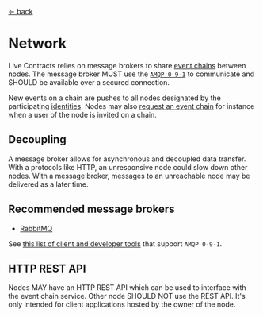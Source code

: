 [← back](./)

# Network

Live Contracts relies on message brokers to share [event chains](01-event-chains/) between nodes. The message broker
MUST use the [`AMQP 0-9-1`](https://www.rabbitmq.com/resources/specs/amqp0-9-1.pdf) to communicate and SHOULD be
available over a secured connection.

New events on a chain are pushes to all nodes designated by the participating [identities](02-identities/). Nodes may
also [request an event chain](14-chain-requests/) for instance when a user of the node is invited on a chain.

## Decoupling

A message broker allows for asynchronous and decoupled data transfer. With a protocols like HTTP, an unresponsive node
could slow down other nodes. With a message broker, messages to an unreachable node may be delivered as a later time.

## Recommended message brokers

* [RabbitMQ](https://www.rabbitmq.com/)

See [this list of client and developer tools](https://www.rabbitmq.com/devtools.html) that support `AMQP 0-9-1`.

## HTTP REST API

Nodes MAY have an HTTP REST API which can be used to interface with the event chain service. Other node SHOULD NOT use
the REST API. It's only intended for client applications hosted by the owner of the node.
